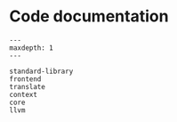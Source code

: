 # Code documentation

<!-- https://heliaxdev.github.io/juvix-docs/juvix/context/
https://heliaxdev.github.io/juvix-docs/juvix/core/
https://heliaxdev.github.io/juvix-docs/juvix/michelson/
https://heliaxdev.github.io/juvix-docs/juvix/plonk/
https://heliaxdev.github.io/juvix-docs/juvix/sexp/
https://heliaxdev.github.io/juvix-docs/juvix/standard-library/
https://heliaxdev.github.io/juvix-docs/juvix/translate/
https://heliaxdev.github.io/juvix-docs/juvix/witch/
https://heliaxdev.github.io/juvix-docs/juvix/easy/ -->
```{toctree}
---
maxdepth: 1
---

standard-library
frontend
translate
context
core
llvm

```
